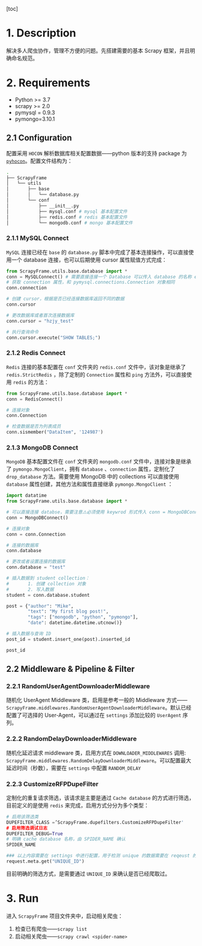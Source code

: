 [toc]

# 1. Description

解决多人爬虫协作，管理不方便的问题。先搭建需要的基本 Scrapy 框架，并且明确命名规范。

# 2. Requirements

* Python >= 3.7
* scrapy >= 2.0
* pymysql = 0.9.3
* pymongo=3.10.1

## 2.1 Configuration

配置采用 `HOCON` 解析数据库相关配置数据——python 版本的支持 package 为 [`pyhocon`](https://github.com/chimpler/pyhocon/)。配置文件结构为：

```bash
.
├── ScrapyFrame
│   └── utils
│       ├── base
│       │   └── database.py
│       └── conf
│           ├── __init__.py
│           ├── mysql.conf # mysql 基本配置文件
│           ├── redis.conf # redis 基本配置文件
│           └── mongodb.conf # mongo 基本配置文件
```

### 2.1.1 MySQL Connect

`MySQL` 连接已经在 `base` 的 `database.py` 脚本中完成了基本连接操作，可以直接使用一个 database 连接，也可以后期使用 cursor 属性赋值方式完成：

```python
from ScrapyFrame.utils.base.database import *
conn = MySQLConnect() # 需要直接连接一个 Database 可以传入 database 的名称 eg: conn = MySQLConnect("hzjy_test")
# 获取 connection 属性，和 pymysql.connections.Connection 对象相同
conn.connection

# 创建 cursor，根据是否已经连接数据库返回不同的数据
conn.cursor

# 更改数据库或者首次连接数据库
conn.cursor = "hzjy_test"

# 执行查询命令
conn.cursor.execute("SHOW TABLES;") 
```

### 2.1.2 Redis Connect

`Redis` 连接的基本配置在 `conf`  文件夹的 `redis.conf` 文件中，该对象是继承了 `redis.StrictRedis` ，除了定制的 `Connection` 属性和 `ping` 方法外，可以直接使用 `redis` 的方法：

```python
from ScrapyFrame.utils.base.database import *
conn = RedisConnect() 

# 连接对象
conn.Connection 

# 检查数据是否为列表成员
conn.sismember("DataItem", '124987')
```

### 2.1.3 MongoDB Connect

`MongoDB` 基本配置文件在 `conf` 文件夹的 `mongodb.conf` 文件中，连接对象是继承了 `pymongo.MongoClient`，拥有 `database` 、`connection` 属性，定制化了 `drop_database` 方法。需要使用 MongoDB 中的 collections 可以直接使用 `database` 属性创建，其他方法和属性直接继承 `pymongo.MongoClient` ：

```python
import datatime
from ScrapyFrame.utils.base.database import *

# 可以直接连接 databse，需要注意⚠️必须使用 keywrod 形式传入 conn = MongoDBConnect(db="test")
conn = MongoDBConnect() 

# 连接对象
conn = conn.Connection

# 连接的数据库
conn.database

# 更改或者设置连接的数据库
conn.database = "test"

# 插入数据到 student collection：
#		1. 创建 collection 对象
#		2. 写入数据
student = conn.database.student

post = {"author": "Mike",
        "text": "My first blog post!",
        "tags": ["mongodb", "python", "pymongo"],
        "date": datetime.datetime.utcnow()}

# 插入数据与查询 ID
post_id = student.insert_one(post).inserted_id

post_id
```

## 2.2 Middleware & Pipeline & Filter

### 2.2.1 RandomUserAgentDownloaderMiddleware

随机化 UserAgent Middleware 类，启用是参考一般的 Middleware 方式—— `ScrapyFrame.middlewares.RandomUserAgentDownloaderMiddleware`。默认已经配置了可选择的 User-Agent，可以通过在 `settings` 添加比较的 `UserAgent` 序列。

### 2.2.2 RandomDelayDownloaderMiddleware

随机化延迟请求 middleware 类，启用方式在 `DOWNLOADER_MIDDLEWARES` 调用: `ScrapyFrame.middlewares.RandomDelayDownloaderMiddleware`。可以配置最大延迟时间（秒数），需要在 `settings` 中配置 `RANDOM_DELAY`

### 2.2.3 CustomizeRFPDupeFilter

定制化的重复请求筛选，该请求是主要是通过 `Cache database` 的方式进行筛选，目前定义的是使用 `redis` 来完成，启用方式分分为多个类型：

```python
# 启用该筛选类
DUPEFILTER_CLASS =’ScrapyFrame.dupefilters.CustomizeRFPDupeFilter'
# 启用筛选调试日志
DUPEFILTER_DEBUG=True
# 明确 cache database 名称，由 SPIDER_NAME 确认
SPIDER_NAME

### 以上内容需要在 settings 中进行配置，用于检测 unique 的数据需要在 reqeust 的 meta 中传入
request.meta.get("UNIQUE_ID")
```

目前明确的筛选方式，是需要通过 `UNIQUE_ID` 来确认是否已经爬取过。



# 3. Run

进入 `ScrapyFrame` 项目文件夹中，启动相关爬虫：

1. 检查已有爬虫——`scrapy list`
2. 启动相关爬虫——`scrapy crawl <spider-name>`

